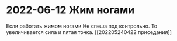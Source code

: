 
# 2022-06-12 Жим ногами
Если работать жимом ногами  Не спеша под контрольно. То увеличивается сила и пятая точка. 
[[202205240422 приседания]]